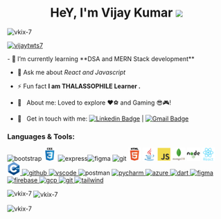 <h1 align="center">HeY, I'm Vijay Kumar <img src="https://media.giphy.com/media/hvRJCLFzcasrR4ia7z/giphy.gif" width="25"> </h1>

<p align="left"> <img src="https://komarev.com/ghpvc/?username=vkix-7&label=Profile%20views&color=0e75b6&style=flat" alt="vkix-7" /> </p>

<p align="left"> <a href="https://twitter.com/vijaytwts7" target="blank"><img src="https://img.shields.io/twitter/follow/vijaytwts7?logo=twitter&style=for-the-badge" alt="vijaytwts7" /></a> </p>
- 🌱 I’m currently learning **DSA and MERN Stack development**

- 💬 Ask me about *React and Javascript*

- ⚡ Fun fact **I am THALASSOPHILE Learner .**
- 💬 &nbsp; About me: Loved to explore ♥️⚽ and Gaming 😎🎮!
- :email: &nbsp; Get in touch with me: [![Linkedin Badge](https://img.shields.io/badge/-VijayKumar-blue?style=flat-square&logo=Linkedin&logoColor=white&link=https://www.linkedin.com/in/vijay-kumar-75a92h/)](https://www.linkedin.com/in/vijay-kumar-75a92h/)
|
[![Gmail Badge](https://img.shields.io/badge/-Vijay8953vk@gmail.com-c14438?style=flat-square&logo=Gmail&logoColor=white&link=mailto:Vijay8953vk@gmail.com)](mailto:Vijay8953vk@gmail.com)

<h3 align="left">Languages & Tools:</h3>
<p><img src="https://getbootstrap.com/docs/5.3/assets/brand/bootstrap-logo-shadow.png" alt="bootstrap" width="30" height="30"/> <a>
  <img src="https://raw.githubusercontent.com/devicons/devicon/master/icons/css3/css3-original-wordmark.svg" alt="css3" width="30" height="30"/>
  <img src="https://encrypted-tbn0.gstatic.com/images?q=tbn:ANd9GcSWVmXTRybjWV4i9IV85_D7GtvdrJtzYHe8kn5KnJudvtK-OYhpqwTP-2aDiWyKrZvkEtE&usqp=CAU" alt="express" width="30" height="30"/><a><img src="https://www.vectorlogo.zone/logos/figma/figma-icon.svg" alt="figma" width="30" height="30"/>
  <img src="https://www.vectorlogo.zone/logos/git-scm/git-scm-icon.svg" alt="git" width="30" height="30"/>
  <img src="https://raw.githubusercontent.com/devicons/devicon/master/icons/html5/html5-original-wordmark.svg" alt="html5" width="30" height="30"/>
  <img src="https://raw.githubusercontent.com/devicons/devicon/master/icons/java/java-original.svg" alt="java" width="30" height="30"/>
  <img src="https://raw.githubusercontent.com/devicons/devicon/master/icons/javascript/javascript-original.svg" alt="javascript" width="30" height="30"/>
  <img src="https://raw.githubusercontent.com/devicons/devicon/master/icons/mongodb/mongodb-original-wordmark.svg" alt="mongodb" width="30" height="30"/>
  <img src="https://raw.githubusercontent.com/devicons/devicon/master/icons/nodejs/nodejs-original-wordmark.svg" alt="nodejs" width="30" height="30"/>
  <img src="https://raw.githubusercontent.com/devicons/devicon/master/icons/react/react-original-wordmark.svg" alt="react" width="30" height="30"/></a><img src="https://raw.githubusercontent.com/devicons/devicon/master/icons/cplusplus/cplusplus-original.svg" alt="cplusplus" width="30" height="30"/><a href="https://postman.com" target="_blank" rel="noreferrer"> <a href="https://github.com" target="_blank"> <img src="https://cdn.jsdelivr.net/gh/devicons/devicon/icons/github/github-original.svg" alt="github" width="40" height="40"/> </a><a href="https://code.visualstudio.com/" target="_blank"> <img src="https://cdn.jsdelivr.net/gh/devicons/devicon/icons/vscode/vscode-original.svg" alt="vscode" width="40" height="40"/> </a><img src="https://www.vectorlogo.zone/logos/getpostman/getpostman-icon.svg" alt="postman" width="40" height="40"/> </a> <a href="https://postman.com" target="_blank" rel="noreferrer"> <img src="https://cdn.jsdelivr.net/gh/devicons/devicon/icons/pycharm/pycharm-original.svg" alt="pycharm" width="40" height="40"/> </a><a href="https://azure.microsoft.com/en-in/" target="_blank" rel="noreferrer"> <img src="https://www.vectorlogo.zone/logos/microsoft_azure/microsoft_azure-icon.svg" alt="azure" width="40" height="40"/> <a href="https://dart.dev" target="_blank" rel="noreferrer"> <img src="https://www.vectorlogo.zone/logos/dartlang/dartlang-icon.svg" alt="dart" width="40" height="40"/> </a>  <a href="https://www.figma.com/" target="_blank" rel="noreferrer"> <img src="https://www.vectorlogo.zone/logos/figma/figma-icon.svg" alt="figma" width="40" height="40"/> </a> <a href="https://firebase.google.com/" target="_blank" rel="noreferrer"> <img src="https://www.vectorlogo.zone/logos/firebase/firebase-icon.svg" alt="firebase" width="40" height="40"/> </a> <a href="https://cloud.google.com" target="_blank" rel="noreferrer"> <img src="https://www.vectorlogo.zone/logos/google_cloud/google_cloud-icon.svg" alt="gcp" width="40" height="40"/> </a> <a href="https://git-scm.com/" target="_blank" rel="noreferrer"> <img src="https://www.vectorlogo.zone/logos/git-scm/git-scm-icon.svg" alt="git" width="40" height="40"/> </a> <a href="https://tailwindcss.com/" target="_blank" rel="noreferrer"> <img src="https://www.vectorlogo.zone/logos/tailwindcss/tailwindcss-icon.svg" alt="tailwind" width="40" height="40"/> </a> 

<p><img align="left" src="https://github-readme-stats.vercel.app/api/top-langs?username=vkix-7&show_icons=true&locale=en&layout=compact" alt="vkix-7" /></p>

<p>&nbsp;<img align="center" src="https://github-readme-stats.vercel.app/api?username=vkix-7&show_icons=true&locale=en" alt="vkix-7" /></p>

<p><img align="center" src="https://github-readme-streak-stats.herokuapp.com/?user=vkix-7&" alt="vkix-7" /></p>
